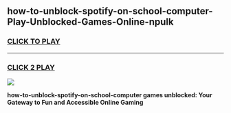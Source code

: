 
## how-to-unblock-spotify-on-school-computer-Play-Unblocked-Games-Online-npulk
<h3>
<a href="https://premium76.site?title=how-to-unblock-spotify-on-school-computer&ref=25A">CLICK TO PLAY</a></h3>
<hr>

<h3>
<a href="https://premium76.site?title=how-to-unblock-spotify-on-school-computer&ref=25A">CLICK 2 PLAY</a>
  
</h3>

<a href="https://premium76.site?title=how-to-unblock-spotify-on-school-computer&ref=25A"><img src="https://clearcache.store/games.png"></a>


**how-to-unblock-spotify-on-school-computer games unblocked: Your Gateway to Fun and Accessible Online Gaming**
